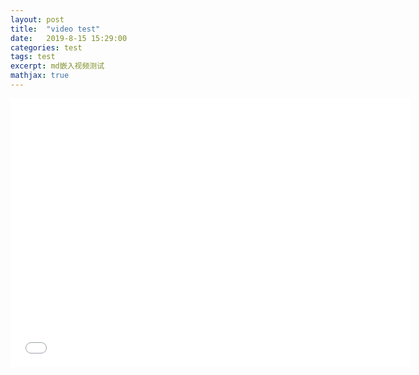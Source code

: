 ```yaml
---
layout: post
title:  "video test"
date:   2019-8-15 15:29:00
categories: test
tags: test
excerpt: md嵌入视频测试
mathjax: true
---
```



<iframe src="//player.bilibili.com/player.html?aid=9784617&cid=16174673&page=1" scrolling="no" border="0" frameborder="no" width="640" height="430" framespacing="0" allowfullscreen="true"> 
</iframe>
